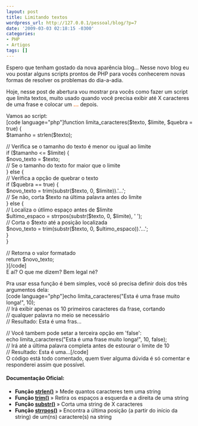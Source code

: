 ```yaml
---
layout: post
title: Limitando textos
wordpress_url: http://127.0.0.1/pessoal/blog/?p=7
date: '2009-03-03 02:18:15 -0300'
categories:
- PHP
- Artigos
tags: []
---
```

<p>Espero que tenham gostado da nova aparência blog... Nesse novo blog eu vou postar alguns scripts prontos de PHP para vocês conhecerem novas formas de resolver os problemas do dia-a-adia.</p>
<p>Hoje, nesse post de abertura vou mostrar pra vocês como fazer um script que limita textos, muito usado quando você precisa exibir até X caracteres de uma frase e colocar um <span style="color: #ff6600;"><strong>...</strong></span> depois.</p>
<p>Vamos ao script:<br />
[code language="php"]function limita_caracteres($texto, $limite, $quebra = true) {<br />
    $tamanho = strlen($texto);</p>
<p>    // Verifica se o tamanho do texto é menor ou igual ao limite<br />
    if ($tamanho <= $limite) {<br />
        $novo_texto = $texto;<br />
    // Se o tamanho do texto for maior que o limite<br />
    } else {<br />
        // Verifica a opção de quebrar o texto<br />
        if ($quebra == true) {<br />
            $novo_texto = trim(substr($texto, 0, $limite)).'...';<br />
        // Se não, corta $texto na última palavra antes do limite<br />
        } else {<br />
            // Localiza o útlimo espaço antes de $limite<br />
            $ultimo_espaco = strrpos(substr($texto, 0, $limite), ' ');<br />
            // Corta o $texto até a posição localizada<br />
            $novo_texto = trim(substr($texto, 0, $ultimo_espaco)).'...';<br />
        }<br />
    }</p>
<p>    // Retorna o valor formatado<br />
    return $novo_texto;<br />
}[/code]<br />
E aí? O que me dizem? Bem legal né?</p>
<p>Pra usar essa função é bem simples, você só precisa definir dois dos três argumentos dela:<br />
[code language="php"]echo limita_caracteres("Esta é uma frase muito longa!", 10);<br />
// Irá exibir apenas os 10 primeiros caracteres da frase, cortando<br />
//    qualquer palavra no meio se necessário<br />
// Resultado: Esta é uma fras...</p>
<p>// Você tambem pode setar a terceira opção em 'false':<br />
echo limita_caracteres("Esta é uma frase muito longa!", 10, false);<br />
// Irá até a última palavra completa antes de estourar o limite de 10<br />
// Resultado: Esta é uma...[/code]<br />
O código está todo comentado, quem tiver alguma dúvida é só comentar e responderei assim que possível.</p>
<h4>Documentação Oficial:</h4>
<ul>
<li><strong>Função <a href="http://us2.php.net/strlen" target="_blank">strlen()</a></strong> » Mede quantos caracteres tem uma string</li>
<li><strong>Função <a href="http://us2.php.net/trim" target="_blank">trim()</a></strong> » Retira os espaços a esquerda e a direita de uma string</li>
<li><strong>Função <a href="http://us.php.net/substr" target="_blank">substr()</a></strong> » Corta uma string de X caracteres</li>
<li><strong>Função <a href="http://us.php.net/strrpos" target="_blank">strrpos()</a></strong> » Encontra a última posição (a partir do início da string) de um(ns) caractere(s) na string</li>
</ul>
